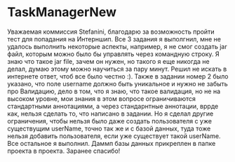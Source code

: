 # TaskManagerNew
Уважаемая коммиссия Stefanini, благодарю за возможность пройти тест для попадания на Интерншип. Все 3 задания я выполгнил, мне не удалось выполнить 
некоторые аспекты, например, я не смог создать jar файл, которым можно было бы управлять через командную строку. Я знаю что такое jar file, зачем он нужен,
но такого я еще никогда не делал, думаю этому можно научиться за пару минут. Решил не искать в интернете ответ, чтоб все было честно :). Также в задании 
номер 2 было указано, что поле username должно быть уникальное и нужно не забыть про Валидацию, дело в том, что я знаю, что такое валидация, но не на 
высоком уровне, мои знания в этом вопросе ограничиваются стандартными аннотациями, а через стандарнтные аннотации, вррде как, нельзя сделать то, что 
написано в задании. Но я сделал другие ограничения, чтобы нельзя было даже создать пользователя с уже существущим userName, точно так же и с базой данных,
туда тоже нельзя добавить пользователя, если уже существует такой userName. Все остальное я выполнил. Даммп базы данных прикреплен в папке проекта в проекта. Заранее спасибо!
